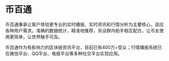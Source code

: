 # 币百通

币百通秉承让客户体验更专业的实时播报、实时资讯和行情分析为主要核心，适应各种用户需求。准确的数据统计，精准地推荐，另设群内助手相互配合，让币友使用更简单，让世界触手可及。

币百通作为有影响力的区块链资讯平台，目前已有400万+受众；行情播报系统已在微信平台、QQ平台、电报平台等多种社交平台实现应用。
